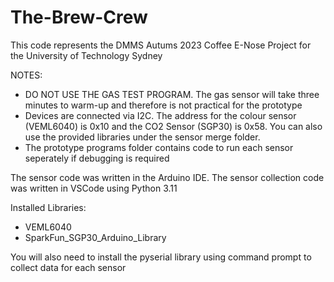 # The-Brew-Crew

This code represents the DMMS Autums 2023 Coffee E-Nose Project for the University of Technology Sydney

NOTES:
- DO NOT USE THE GAS TEST PROGRAM. The gas sensor will take three minutes to warm-up and therefore is not practical for the prototype
- Devices are connected via I2C. The address for the colour sensor (VEML6040) is 0x10 and the CO2 Sensor (SGP30) is 0x58. You can also use the provided libraries under the sensor merge folder.
- The prototype programs folder contains code to run each sensor seperately if debugging is required

The sensor code was written in the Arduino IDE. The sensor collection code was written in VSCode using Python 3.11

Installed Libraries:
- VEML6040
- SparkFun_SGP30_Arduino_Library

You will also need to install the pyserial library using command prompt to collect data for each sensor
